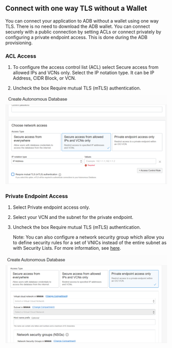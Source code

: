 ## Connect with one way TLS without a Wallet

You can connect your application to ADB without a wallet using one way TLS.  There is no need to download the ADB wallet.  You can connect securely with a public connection by setting ACLs or connect privately by configuring a private endpoint access.  This is done during the ADB provisioning.

### ACL Access

1. To configure the access control list (ACL) select Secure access from allowed IPs and VCNs only.  Select the IP notation type.  It can be IP Address, CIDR Block, or VCN.  

2. Uncheck the box Require mutual TLS (mTLS) authentication.

![adb](./images/acl.PNG)

### Private Endpoint Access

1. Select Private endpoint access only.

2. Select your VCN and the subnet for the private endpoint.

3. Uncheck the box Require mutual TLS (mTLS) authentication.

   Note: You can also configure a network security group which allow you to define security rules for a set of VNICs instead of the entire subnet as with Security Lists.  For more information, see [here](https://docs.oracle.com/en-us/iaas/Content/Network/Concepts/networksecuritygroups.htm).

![adb-wallet](./images/private-endpoint.PNG)

 

